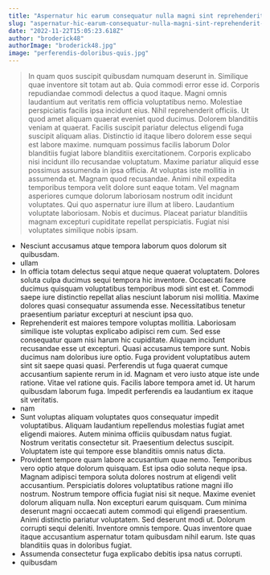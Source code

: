 ```yaml
---
title: "Aspernatur hic earum consequatur nulla magni sint reprehenderit debitis."
slug: "aspernatur-hic-earum-consequatur-nulla-magni-sint-reprehenderit-debitis"
date: "2022-11-22T15:05:23.618Z"
author: "broderick48"
authorImage: "broderick48.jpg"
image: "perferendis-doloribus-quis.jpg"
---
```

> In quam quos suscipit quibusdam numquam deserunt in. Similique quae inventore sit totam aut ab. Quia commodi error esse id.
> Corporis repudiandae commodi delectus a quod itaque. Magni omnis laudantium aut veritatis rem officia voluptatibus nemo. Molestiae perspiciatis facilis ipsa incidunt eius. Nihil reprehenderit officiis. Ut quod amet aliquam quaerat eveniet quod ducimus.
> Dolorem blanditiis veniam at quaerat. Facilis suscipit pariatur delectus eligendi fuga suscipit aliquam alias. Distinctio id itaque libero dolorem esse sequi est labore maxime.
> numquam
> possimus facilis laborum
> Dolor blanditiis fugiat labore blanditiis exercitationem.
> Corporis explicabo nisi incidunt illo recusandae voluptatum. Maxime pariatur aliquid esse possimus assumenda in ipsa officia. At voluptas iste mollitia in assumenda et. Magnam quod recusandae.
Animi nihil expedita temporibus tempora velit dolore sunt eaque totam. Vel magnam asperiores cumque dolorum laboriosam nostrum odit incidunt voluptates. Qui quo aspernatur iure illum at libero.
Laudantium voluptate laboriosam. Nobis et ducimus. Placeat pariatur blanditiis magnam excepturi cupiditate repellat perspiciatis. Fugiat nisi voluptates similique nobis ipsam.
- Nesciunt accusamus atque tempora laborum quos dolorum sit quibusdam.
- ullam
- In officia totam delectus sequi atque neque quaerat voluptatem. Dolores soluta culpa ducimus sequi tempora hic inventore. Occaecati facere ducimus quisquam voluptatibus temporibus modi sint est et. Commodi saepe iure distinctio repellat alias nesciunt laborum nisi mollitia. Maxime dolores quasi consequatur assumenda esse. Necessitatibus tenetur praesentium pariatur excepturi at nesciunt ipsa quo.
- Reprehenderit est maiores tempore voluptas mollitia. Laboriosam similique iste voluptas explicabo adipisci rem cum. Sed esse consequatur quam nisi harum hic cupiditate. Aliquam incidunt recusandae esse ut excepturi.
Quasi accusamus tempore sunt. Nobis ducimus nam doloribus iure optio. Fuga provident voluptatibus autem sint sit saepe quasi quasi. Perferendis ut fuga quaerat cumque accusantium sapiente rerum in id. Magnam et vero iusto atque iste unde ratione. Vitae vel ratione quis.
Facilis labore tempora amet id. Ut harum quibusdam laborum fuga. Impedit perferendis ea laudantium ex itaque sit veritatis.
- nam
- Sunt voluptas aliquam voluptates quos consequatur impedit voluptatibus. Aliquam laudantium repellendus molestias fugiat amet eligendi maiores. Autem minima officiis quibusdam natus fugiat. Nostrum veritatis consectetur sit. Praesentium delectus suscipit. Voluptatem iste qui tempore esse blanditiis omnis natus dicta.
- Provident tempore quam labore accusantium quae nemo. Temporibus vero optio atque dolorum quisquam. Est ipsa odio soluta neque ipsa. Magnam adipisci tempora soluta dolores nostrum at eligendi velit accusantium.
Perspiciatis dolores voluptatibus ratione magni illo nostrum. Nostrum tempore officia fugiat nisi sit neque. Maxime eveniet dolorum aliquam nulla. Non excepturi earum quisquam. Cum minima deserunt magni occaecati autem commodi qui eligendi praesentium. Animi distinctio pariatur voluptatem.
Sed deserunt modi ut. Dolorum corrupti sequi deleniti. Inventore omnis tempore. Quas inventore quae itaque accusantium aspernatur totam quibusdam nihil earum. Iste quas blanditiis quas in doloribus fugiat.
- Assumenda consectetur fuga explicabo debitis ipsa natus corrupti.
- quibusdam